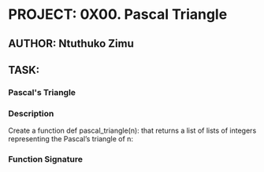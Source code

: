 # PROJECT: 0X00. Pascal Triangle
## AUTHOR: Ntuthuko Zimu
## TASK:

### Pascal's Triangle

### Description
Create a function def pascal_triangle(n): that returns a list of lists of integers representing the Pascal’s triangle of n:
### Function Signature
```python
